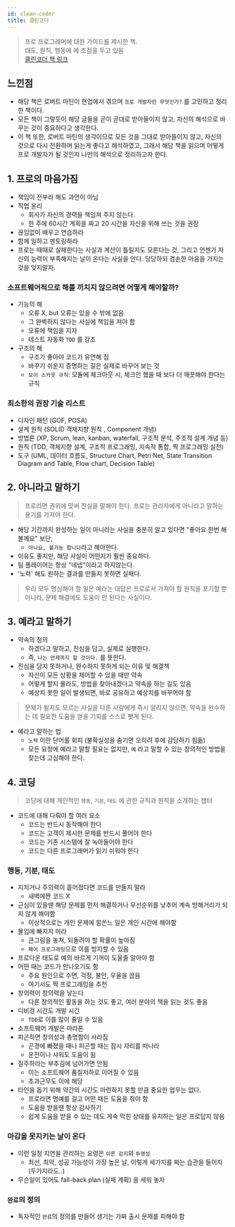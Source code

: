 ```yaml
---
id: clean-coder
title: 클린코더
---
```


> 프로 프로그래머에 대한 가이드를 제시한 책.  
> 태도, 원칙, 행동에 에 초점을 두고 있음  
> [클린코더 책 링크](http://www.yes24.com/Product/Goods/29241448)

## 느낀점

- 해당 책은 로버트 마틴이 현업에서 겪으며 `프로 개발자란 무엇인가?` 를 고민하고 정리한 책이다.
- 모든 책이 그렇듯이 해당 글들을 곧이 곧대로 받아들이지 않고, 자신의 해석으로 바꾸는 것이 중요하다고 생각한다.
- 이 책 또한, 로버트 마틴의 생각이므로 모든 것을 그대로 받아들이지 않고, 자신의 것으로 다시 전환하며 읽는게 좋다고 해석하였고, 그래서 해당 책을 읽으며 어떻게 프로 개발자가 될 것인지 나만의 해석으로 정리하고자 한다.

## 1. 프로의 마음가짐

- 책임이 전부라 해도 과언이 아님
- 직업 윤리
  - 회사가 자신의 경력을 책임져 주지 않는다.
  - 한 주에 60시간 계획을 짜고 20 시간을 자신을 위해 쓰는 것을 권장
- 끊임없이 배우고 연습하라
- 함께 일하고 멘토링하라
- 프로는 때때로 실패한다는 사실과 계산이 틀릴지도 모른다는 것, 그리고 언젠가 자신의 능력이 부족해지는 날이 온다는 사실을 안다. 당당하되 겸손한 마음을 가지는 것을 잊지말자.

### 소프트웨어적으로 해를 끼치지 않으려면 어떻게 해야할까?

- 기능의 해
  - 오류 X, but 오류는 있을 수 밖에 없음
  - 그 완벽하지 않다는 사실에 책임을 져야 함
  - 오류에 책임을 지자
  - 테스트 자동화 `TDD` 를 강조
- 구조의 해
  - 구조가 좋아야 코드가 유연해 짐
  - 바꾸기 쉬운지 증명하는 길은 실제로 바꾸어 보는 것
  - `보이 스카웃 규칙`: 모듈에 체크아웃 시, 체크인 했을 때 보다 더 깨끗해야 한다는 규칙

### 최소한의 권장 기술 리스트

- 디자인 패턴 (GOF, POSA)
- 설계 원칙 (SOLID 객체지향 원칙 , Component 개념)
- 방법론 (XP, Scrum, lean, kanban, waterfall, 구조적 분석, 주조적 설계 개념 등)
- 원칙 (TDD, 객체지향 설계, 구조적 프로그래밍, 지속적 통합, 짝 프로그래밍 실천)
- 도구 (UML, 데이터 흐름도, Structure Chart, Petri Net, State Transition Diagram and Table, Flow chart, Decision Table)

## 2. 아니라고 말하기

> 프로라면 권위에 맞써 진실을 말해야 한다. 프로는 관리자에게 아니라고 말하는 용기를 가져야 한다.

- 해당 기간까지 완성하는 일이 아니라는 사실을 충분히 알고 있다면 "좋아요 한번 해볼께요" 보단,
  - `아니요, 불가능 합니다`라고 해야한다.
- 이유도 좋지만, 해당 사실이 어떤지가 훨씬 중요하다.
- 팀 플레이어는 항상 "네넵"이라고 하지않는다.
- '노력' 해도 원하는 결과를 만들지 못하면 실패다.

> 우리 모두 명심해야 할 일은 예라는 대답은 프로로서 가져야 할 원칙을 포기할 뿐 아니라, 문제 해결에도 도움이 안 된다는 사실이다.  

## 3. 예라고 말하기

- 약속의 정의
  - 하겠다고 말하고, 진심을 담고, 실제로 실행한다.
  - 즉, `나는 언제까지 할 것이다.` 를 뜻한다.
- 진심을 담지 못하거나, 완수하지 못하게 되는 이유 및 해결책
  - 자신이 모든 상황을 제어할 수 있을 때만 약속
  - 어떻게 할지 몰라도, 방법을 찾아내겠다고 약속을 하는 길도 있음
  - 예상치 못한 일이 발생되면, 바로 공유하고 예상치를 바꾸어야 함

> 문제가 될지도 모르는 사실을 다른 사람에게 즉시 알리지 않으면, 약속을 완수하는 데 필요한 도움을 얻을 기회를 스스로 뺏게 된다.

- 예라고 말하는 법
  - `노력` 이란 단어를 회피 (불확실성을 숨기면 오히려 후에 감당하기 힘듦)
  - 모든 요청에 예라고 말할 필요는 없지만, `예` 라고 말할 수 있는 창의적인 방법을 찾는데 고심해야 한다.

## 4. 코딩

> 코딩에 대해 개인적인 `행동`, `기분`, `태도` 에 관한 규칙과 원칙을 소개하는 챕터

- 코드에 대해 다뤄야 할 여러 요소
  - 코드는 반드시 동작해야 한다
  - 코드는 고객이 제시한 문제를 반드시 풀어야 한다
  - 코드는 기존 시스템에 잘 녹아들어야 한다
  - 코드는 다른 프로그래머가 읽기 쉬워야 한다

### 행동, 기분, 태도

- 지치거나 주의력이 흩어졌다면 코드를 만들지 말라
  - 새벽에짠 코드 X
- 근심이 있을땐 해당 문제를 먼저 해결하거나 우선순위를 낮추어 계속 방해거리가 되지 않게 해야함
  - 이상적으로는 개인 문제에 힘쓴느 일은 개인 시간에 해야함
- 몰입에 빠지지 마라
  - 큰그림을 놓쳐, 되돌려야 할 확률이 높아짐
  - `페어 프로그래밍`으로 이를 방지할 수 있음
- 프로다운 태도로 예의 바르게 기꺼이 도울줄 알아야 함
- 어떤 때는 코드가 안나오기도 함
  - 주요 원인으로 수면, 걱정, 불안, 우울을 꼽음
  - 여기서도 짝 프로그래밍을 추천
- 창의력이 창의력을 낳는다
  - 다른 창의적인 활동을 하는 것도 좋고, 여러 분야의 책을 읽는 것도 좋음
- 디비겅 시간도 개발 시간
  - `TDD`로 이를 많이 줄일 수 있음
- 소프트웨어 개발은 마라톤
- 피곤하면 창의성과 총명함이 사라짐
  - 곤경에 빠졌을 때나 피곤할 때는 잠시 자리를 떠나라
  - 운전이나 샤워도 도움이 됨
- 질주하라는 부추김에 넘어가면 안됨
  - 이는 소프트웨어 품질저하로 이어질 수 있음
  - 초과근무도 이에 해당
- 타인을 돕기 위해 약간의 시간도 마련하지 못할 만큼 중요한 업무는 없다.
  - 프로라면 명예를 걸고 어떤 때든 도움을 줘야 함
  - 도움을 받을땐 항상 감사하기
  - 쉽게 도움을 받을 수 있는 데도 게속 막힌 상태를 유지하는 일은 프로답지 않음

### 마감을 못지키는 날이 온다

- 이런 일정 지연을 관리하는 요령은 `이른 감지`와 `투명성`
  - 최선, 최악, 성공 가능성이 가장 높은 날, 이렇게 세가지를 짜는 습관을 들이자 (두가지라도..)
- 무슨일이 있어도 fall-back plan (실패 계획) 을 세워 놓자

### `완료`의 정의

- 독자적인 `완료`의 정의를 만들어 생기는 가짜 출시 문제를 피해야 함

